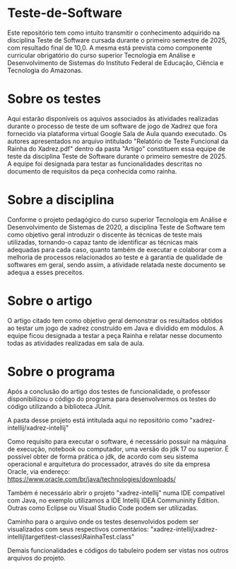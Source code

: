# Teste-de-Software
Este repositório tem como intuito transmitir o conhecimento adquirido na disciplina Teste de Software cursada durante o primeiro semestre de 2025, com resultado final de 10,0. A mesma está prevista como componente curricular obrigatório do curso superior Tecnologia em Análise e Desenvolvimento de Sistemas do Instituto Federal de Educação, Ciência e Tecnologia do Amazonas.

# Sobre os testes
Aqui estarão disponíveis os aquivos associados às atividades realizadas durante o processo de teste de um software de jogo de Xadrez que fora fornecido via plataforma virtual Google Sala de Aula quando executado. Os autores apresentados no arquivo intitulado "Relatório de Teste Funcional da Rainha do Xadrez.pdf" dentro da pasta "Artigo" constituem essa equipe de teste da disciplina Teste de Software durante o primeiro semestre de 2025. A equipe foi designada para testar as funcionalidades descritas no documento de requisitos da peça conhecida como rainha. 

# Sobre a disciplina
Conforme o projeto pedagógico do curso superior Tecnologia em Análise e Desenvolvimento de Sistemas de 2020, a disciplina Teste de Software tem como objetivo geral introduzir o discente às técnicas de teste mais utilizadas, tornando-o capaz tanto de identificar as técnicas mais adequadas para cada caso, quanto também de executar e colaborar com a melhoria de processos relacionados ao teste e à garantia de qualidade de softwares em geral, sendo assim, a atividade relatada neste documento se adequa a esses preceitos.

# Sobre o artigo
O artigo citado tem como objetivo geral demonstrar os resultados obtidos ao testar um jogo de xadrez construído em Java e dividido em módulos. A equipe ficou designada a testar a peça Rainha e relatar nesse documento todas as atividades realizadas em sala de aula.

# Sobre o programa
Após a conclusão do artigo dos testes de funcionalidade, o professor disponibilizou o código do programa para desenvolvermos os testes do código utilizando a biblioteca JUnit. 

A pasta desse projeto está intitulada aqui no repositório como "xadrez-intellij/xadrez-intellij"

Como requisito para executar o software, é necessário possuir na máquina de execução, notebook ou computador, uma versão do jdk 17 ou superior. É possível obter de forma prática o jdk, de acordo com seu sistema operacional e arquitetura do processador, através do site da empresa Oracle, via endereço: https://www.oracle.com/br/java/technologies/downloads/

Também é necessário abrir o projeto "xadrez-intellij" numa IDE compatível com Java, no exemplo utilizamos a IDE Intellij IDEA Communinity Edition. Outras como Eclipse ou Visual Studio Code podem ser utilizadas.

Caminho para o arquivo onde os testes desenvolvidos podem ser visualizados com seus respectivos comentários:
"xadrez-intellij\xadrez-intellij\target\test-classes\RainhaTest.class"

Demais funcionalidades e códigos do tabuleiro podem ser vistas nos outros arquivos do projeto.


